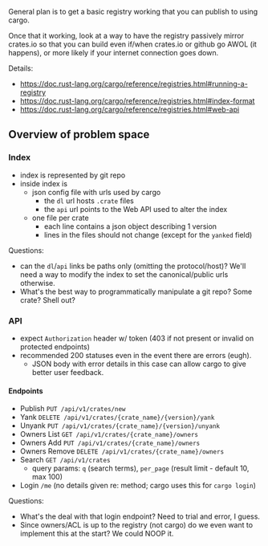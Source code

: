 General plan is to get a basic registry working that you can publish to using cargo.

Once that it working, look at a way to have the registry passively mirror crates.io
so that you can build even if/when crates.io or github go AWOL (it happens), or
more likely if your internet connection goes down. 

Details:

- <https://doc.rust-lang.org/cargo/reference/registries.html#running-a-registry>
- <https://doc.rust-lang.org/cargo/reference/registries.html#index-format>
- <https://doc.rust-lang.org/cargo/reference/registries.html#web-api>


## Overview of problem space

### Index

- index is represented by git repo
- inside index is
  - json config file with urls used by cargo
    - the `dl` url hosts `.crate` files
    - the `api` url points to the Web API used to alter the index
  - one file per crate
    - each line contains a json object describing 1 version
    - lines in the files should not change (except for the `yanked` field)

Questions:

- can the `dl`/`api` links be paths only (omitting the protocol/host)?
  We'll need a way to modify the index to set the canonical/public urls
  otherwise.
- What's the best way to programmatically manipulate a git repo? Some crate? Shell out?

    
### API

- expect `Authorization` header w/ token (403 if not present or invalid on
  protected endpoints)
- recommended 200 statuses even in the event there are errors (eugh).
    - JSON body with error details in this case can allow cargo to give better
      user feedback.

#### Endpoints

- Publish `PUT /api/v1/crates/new`
- Yank `DELETE /api/v1/crates/{crate_name}/{version}/yank`
- Unyank `PUT /api/v1/crates/{crate_name}/{version}/unyank`
- Owners List `GET /api/v1/crates/{crate_name}/owners`
- Owners Add `PUT /api/v1/crates/{crate_name}/owners`
- Owners Remove `DELETE /api/v1/crates/{crate_name}/owners`
- Search `GET /api/v1/crates`
  - query params: `q` (search terms), `per_page` (result limit - default 10, max 100)
- Login `/me` (no details given re: method; cargo uses this for `cargo login`)

Questions:

- What's the deal with that login endpoint? Need to trial and error, I guess.
- Since owners/ACL is up to the registry (not cargo) do we even want to
  implement this at the start? We could NOOP it.
